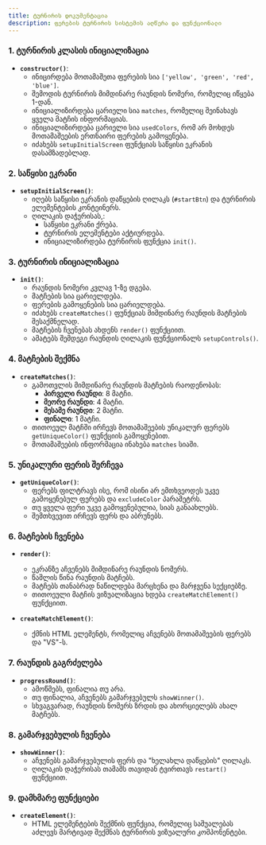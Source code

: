 ```yaml
---
title: ტურნირის დოკუმენტაცია
description: ფერების ტურნირის სისტემის აღწერა და ფუნქციონალი
---
```


### 1. **ტურნირის კლასის ინიციალიზაცია**
   - **`constructor()`**: 
     - ინიცირდება მოთამაშეთა ფერების სია `['yellow', 'green', 'red', 'blue']`.
     - შემოდის ტურნირის მიმდინარე რაუნდის ნომერი, რომელიც იწყება 1-დან.
     - ინიციალიზირდება ცარიელი სია `matches`, რომელიც შეინახავს ყველა მატჩის ინფორმაციას.
     - ინიციალიზირდება ცარიელი სია `usedColors`, რომ არ მოხდეს მოთამაშეების ერთნაირი ფერების გამოყენება.
     - იძახებს `setupInitialScreen` ფუნქციას საწყისი ეკრანის დასამზადებლად.

### 2. **საწყისი ეკრანი**
   - **`setupInitialScreen()`**:
     - იღებს საწყისი ეკრანის დაწყების ღილაკს (`#startBtn`) და ტურნირის ელემენტების კონტეინერს.
     - ღილაკის დაჭერისას,:
       - საწყისი ეკრანი ქრება.
       - ტურნირის ელემენტები აქტიურდება.
       - ინიციალიზირდება ტურნირის ფუნქცია `init()`.

### 3. **ტურნირის ინიციალიზაცია**
   - **`init()`**:
     - რაუნდის ნომერი კვლავ 1-ზე დგება.
     - მატჩების სია ცარიელდება.
     - ფერების გამოყენების სია ცარიელდება.
     - იძახებს `createMatches()` ფუნქციას მიმდინარე რაუნდის მატჩების შესაქმნელად.
     - მატჩების ჩვენებას ახდენს `render()` ფუნქციით.
     - ამატებს შემდეგი რაუნდის ღილაკის ფუნქციონალს `setupControls()`.

### 4. **მატჩების შექმნა**
   - **`createMatches()`**:
     - გამოთვლის მიმდინარე რაუნდის მატჩების რაოდენობას:
       - **პირველი რაუნდი**: 8 მატჩი.
       - **მეორე რაუნდი**: 4 მატჩი.
       - **მესამე რაუნდი**: 2 მატჩი.
       - **ფინალი**: 1 მატჩი.
     - თითოეულ მატჩში ირჩევს მოთამაშეების უნიკალურ ფერებს `getUniqueColor()` ფუნქციის გამოყენებით.
     - მოთამაშეების ინფორმაცია ინახება `matches` სიაში.

### 5. **უნიკალური ფერის შერჩევა**
   - **`getUniqueColor()`**:
     - ფერებს ფილტრავს ისე, რომ ისინი არ ემთხვეოდეს უკვე გამოყენებულ ფერებს და `excludeColor` პარამეტრს.
     - თუ ყველა ფერი უკვე გამოყენებულია, სიას განაახლებს.
     - შემთხვევით ირჩევს ფერს და აბრუნებს.

### 6. **მატჩების ჩვენება**
   - **`render()`**:
     - ეკრანზე აჩვენებს მიმდინარე რაუნდის ნომერს.
     - წაშლის წინა რაუნდის მატჩებს.
     - მატჩებს თანაბრად ნაწილდება მარცხენა და მარჯვენა სექციებზე.
     - თითოეული მატჩის ვიზუალიზაცია ხდება `createMatchElement()` ფუნქციით.

   - **`createMatchElement()`**:
     - ქმნის HTML ელემენტს, რომელიც აჩვენებს მოთამაშეების ფერებს და "VS"-ს.

### 7. **რაუნდის გაგრძელება**
   - **`progressRound()`**:
     - ამოწმებს, ფინალია თუ არა.
     - თუ ფინალია, აჩვენებს გამარჯვებულს `showWinner()`.
     - სხვაგვარად, რაუნდის ნომერს ზრდის და ახორციელებს ახალ მატჩებს.

### 8. **გამარჯვებულის ჩვენება**
   - **`showWinner()`**:
     - აჩვენებს გამარჯვებულის ფერს და "ხელახლა დაწყების" ღილაკს.
     - ღილაკის დაჭერისას თამაშს თავიდან ტვირთავს `restart()` ფუნქციით.

### 9. **დამხმარე ფუნქციები**
   - **`createElement()`**:
     - HTML ელემენტების შექმნის ფუნქცია, რომელიც საშუალებას აძლევს მარტივად შექმნას ტურნირის ვიზუალური კომპონენტები.